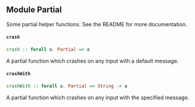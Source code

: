 ## Module Partial

Some partial helper functions. See the README for more documentation.

#### `crash`

``` purescript
crash :: forall a. Partial => a
```

A partial function which crashes on any input with a default message.

#### `crashWith`

``` purescript
crashWith :: forall a. Partial => String -> a
```

A partial function which crashes on any input with the specified message.


